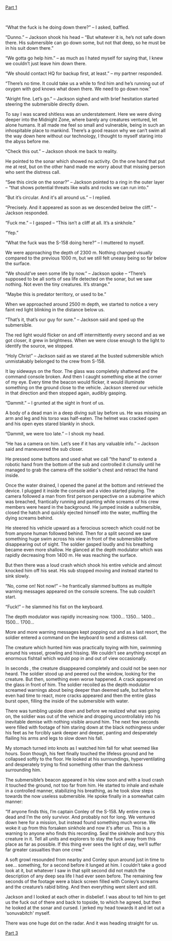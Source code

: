 [Part 1](https://www.reddit.com/r/nosleep/comments/cgwct7/the_ocean_should_remain_unexplored_part_1/)

&#x200B;

“What the fuck is he doing down there?” – I asked, baffled.

“Dunno.” – Jackson shook his head – “But whatever it is, he’s not safe down there. His submersible can go down some, but not that deep, so he must be in his suit down there.”

“We gotta go help him.” – as much as I hated myself for saying that, I knew we couldn’t just leave him down there.

“We should contact HQ for backup first, at least.” – my partner responded.

“There’s no time. It could take us a while to find him and he’s running out of oxygen with god knows what down there. We need to go down now.”

“Alright fine. Let’s go.” – Jackson sighed and with brief hesitation started steering the submersible directly down. 

To say I was scared shitless was an understatement. Here we were diving deeper into the Midnight Zone, where barely any creatures ventured, let alone humans. It all made me feel so small and vulnerable, being in such an inhospitable place to mankind. There’s a good reason why we can’t swim all the way down here without our technology, I thought to myself staring into the abyss before me.

“Check this out.” – Jackson shook me back to reality.

He pointed to the sonar which showed no activity. On the one hand that put me at rest, but on the other hand made me worry about that missing person who sent the distress call.

“See this circle on the sonar?” – Jackson pointed to a ring in the outer layer – “that shows potential threats like walls and rocks we can run into.”

“But it’s circular. And it's all around us.” – I replied.

“Precisely. And it appeared as soon as we descended below the cliff.” – Jackson responded.

“Fuck me.” – I gasped – “This isn’t a cliff at all. It’s a sinkhole.”

“Yep.”

“What the fuck was the S-158 doing here?” – I muttered to myself.

We were approaching the depth of 2300 m. Nothing changed visually compared to the previous 1000 m, but we still felt uneasy being so far below the surface.

“We should’ve seen some life by now.” – Jackson spoke – “There’s supposed to be all sorts of sea life detected on the sonar, but we saw nothing. Not even the tiny creatures. It’s strange.”

“Maybe this is predator territory, or used to be.”

When we approached around 2500 m depth, we started to notice a very faint red light blinking in the distance below us.

“That’s it, that’s our guy for sure.” – Jackson said and sped up the submersible.

The red light would flicker on and off intermittently every second and as we got closer, it grew in brightness. When we were close enough to the light to identify the source, we stopped.

“Holy Christ” – Jackson said as we stared at the busted submersible which unmistakably belonged to the crew from S-158.

It lay sideways on the floor. The glass was completely shattered and the command console broken. And then I caught something else at the corner of my eye. Every time the beacon would flicker, it would illuminate something on the ground close to the vehicle. Jackson steered our vehicle in that direction and then stopped again, audibly gasping.

“Dammit.” – I grunted at the sight in front of us.

A body of a dead man in a deep diving suit lay before us. He was missing an arm and leg and his torso was half-eaten. The helmet was cracked open and his open eyes stared blankly in shock.

“Dammit, we were too late.” – I shook my head.

“He has a camera on him. Let’s see if it has any valuable info.” – Jackson  said and maneuvered the sub closer.

He pressed some buttons and used what we call “the hand” to extend a robotic hand from the bottom of the sub and controlled it clumsily until he managed to grab the camera off the soldier's chest and retract the hand inside.

Once the water drained, I opened the panel at the bottom and retrieved the device. I plugged it inside the console and a video started playing. The camera followed a man from first person perspective on a submarine which was breached, frantically running and panting while screams of his crew members were heard in the background. He jumped inside a submersible, closed the hatch and quickly ejected himself into the water, muffling the dying screams behind.

He steered his vehicle upward as a ferocious screech which could not be from anyone human followed behind. Then for a split second we saw something huge swim across his view in front of the submersible before disappearing out of sight. The soldier gasped loudly and his breathing became even more shallow. He glanced at the depth modulator which was rapidly decreasing from 1400 m. He was reaching the surface.

But then there was a loud crash which shook his entire vehicle and almost knocked him off his seat. His sub stopped moving and instead started to sink slowly.

“No, come on! Not now!” – he frantically slammed buttons as multiple warning messages appeared on the console screens. The sub couldn’t start.

“Fuck!” – he slammed his fist on the keyboard.

The depth modulator was rapidly increasing now. 1300… 1350… 1400… 1500… 1700…

More and more warning messages kept popping out and as a last resort, the soldier entered a command on the keyboard to send a distress call.

The creature which hunted him was practically toying with him, swimming around his vessel, growling and hissing. We couldn’t see anything except an enormous fishtail which would pop in and out of view occasionally.

In seconds , the creature disappeared completely and could not be seen nor heard. The soldier stood up and peered out the window, looking for the creature. But then, something even worse happened. A crack appeared on the glass in front of him. The soldier recoiled as the depth modulator screamed warnings about being deeper than deemed safe, but before he even had time to react, more cracks appeared and then the entire glass burst open, filling the inside of the submersible with water. 

There was tumbling upside down and before we realized what was going on, the soldier was out of the vehicle and dropping uncontrollably into his inevitable demise with nothing visible around him. The next few seconds were filled with footage of him staring down at the black nothingness under his feet as he forcibly sank deeper and deeper, panting and desperately flailing his arms and legs to slow down his fall.

My stomach turned into knots as I watched him fall for what seemed like hours. Soon though, his feet finally touched the lifeless ground and he collapsed softly to the floor. He looked at his surroundings, hyperventilating and desperately trying to find something other than the darkness surrounding him.

The submersible’s beacon appeared in his view soon and with a loud crash it touched the ground, not too far from him. He started to inhale and exhale in a controlled manner, stabilizing his breathing, as he took slow steps towards the now useless submersible. He spoke finally in a somewhat calm manner:

“If anyone finds this, I’m captain Conley of the S-158. My entire crew is dead and I’m the only survivor. And probably not for long. We ventured down here for a mission, but instead found something much worse. We woke it up from this forsaken sinkhole and now it's after us. This is a warning to anyone who finds this recording. Seal the sinkhole and bury this creature in it. Tell all units and explorers to stay the fuck away from this place as far as possible.  If this thing ever sees the light of day, we’ll suffer far greater casualties than one crew.”

A soft growl resounded from nearby and Conley spun around just in time to see… something, for a second before it lunged at him. I couldn’t take a good look at it, but whatever I saw in that split second did not match the description of any deep sea life I had ever seen before. The remaining few seconds of the footage were a black screen filled with Conley’s screams and the creature’s rabid biting. And then everything went silent and still.

Jackson and I looked at each other in disbelief. I was about to tell him to get us the fuck out of there and back to topside, to which he agreed, but then he looked at the sonar and cursed. I jerked my head towards it and let out a 'sonuvabitch' myself.

There was one huge dot on the radar. And it was heading straight for us.

[Part 3](https://www.reddit.com/r/nosleep/comments/chubjv/the_ocean_should_remain_unexplored_final/)